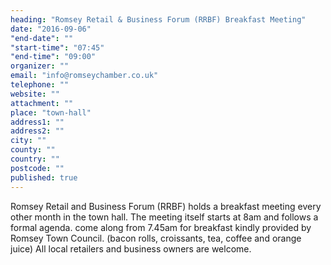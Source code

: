 ```yaml
---
heading: "Romsey Retail & Business Forum (RRBF) Breakfast Meeting"
date: "2016-09-06"
"end-date": ""
"start-time": "07:45"
"end-time": "09:00"
organizer: ""
email: "info@romseychamber.co.uk"
telephone: ""
website: ""
attachment: ""
place: "town-hall"
address1: ""
address2: ""
city: ""
county: ""
country: ""
postcode: ""
published: true
---
```


Romsey Retail and Business Forum (RRBF) holds a breakfast meeting every other month in the town hall. The meeting itself starts at 8am and follows a formal agenda. come along from 7.45am for breakfast kindly provided by Romsey Town Council. (bacon rolls, croissants, tea, coffee and orange juice) All local retailers and business owners are welcome.
